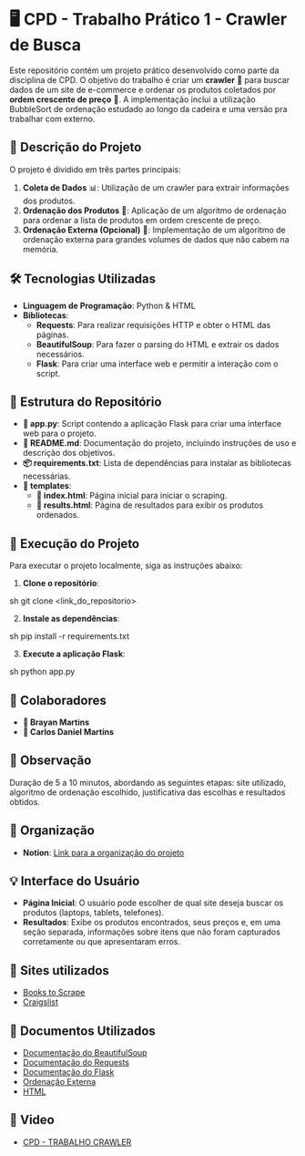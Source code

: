 # 🖥️ CPD - Trabalho Prático 1 - Crawler de Busca

Este repositório contém um projeto prático desenvolvido como parte da disciplina de CPD. O objetivo do trabalho é criar um **crawler** 📡 para buscar dados de um site de e-commerce e ordenar os produtos coletados por **ordem crescente de preço** 💸. A implementação inclui a utilização BubbleSort de ordenação estudado ao longo da cadeira e uma versão pra trabalhar com externo.

## 📌 Descrição do Projeto

O projeto é dividido em três partes principais:

1. **Coleta de Dados** 📊: Utilização de um crawler para extrair informações dos produtos.
2. **Ordenação dos Produtos** 🔄: Aplicação de um algoritmo de ordenação para ordenar a lista de produtos em ordem crescente de preço.
3. **Ordenação Externa (Opcional)** 💾: Implementação de um algoritmo de ordenação externa para grandes volumes de dados que não cabem na memória.

## 🛠️ Tecnologias Utilizadas

- **Linguagem de Programação**: Python & HTML
- **Bibliotecas**:
  - **Requests**: Para realizar requisições HTTP e obter o HTML das páginas.
  - **BeautifulSoup**: Para fazer o parsing do HTML e extrair os dados necessários.
  - **Flask**: Para criar uma interface web e permitir a interação com o script.

## 📂 Estrutura do Repositório

- **📄 app.py**: Script contendo a aplicação Flask para criar uma interface web para o projeto.
- **📑 README.md**: Documentação do projeto, incluindo instruções de uso e descrição dos objetivos.
- **📦 requirements.txt**: Lista de dependências para instalar as bibliotecas necessárias.
- **📂 templates**:
  - **📄 index.html**: Página inicial para iniciar o scraping.
  - **📄 results.html**: Página de resultados para exibir os produtos ordenados.

## 🚀 Execução do Projeto

Para executar o projeto localmente, siga as instruções abaixo:

1. **Clone o repositório**:
   
sh
   git clone <link_do_repositorio>

2. **Instale as dependências**:
   
sh
   pip install -r requirements.txt

3. **Execute a aplicação Flask**:
   
sh
   python app.py


## 👥 Colaboradores

- **👤 Brayan Martins**
- **👤 Carlos Daniel Martins**

## 📢 Observação

Duração de 5 a 10 minutos, abordando as seguintes etapas: site utilizado, algoritmo de ordenação escolhido, justificativa das escolhas e resultados obtidos.

## 📝 Organização

- **Notion**: [Link para a organização do projeto](https://www.notion.so/CPD-TRABALHO-cb9ead442bc34965897eefdf3d5bee80?pvs=4)

## 💡 Interface do Usuário

- **Página Inicial**: O usuário pode escolher de qual site deseja buscar os produtos (laptops, tablets, telefones).
- **Resultados**: Exibe os produtos encontrados, seus preços e, em uma seção separada, informações sobre itens que não foram capturados corretamente ou que apresentaram erros.

## 🔗 Sites utilizados

- [Books to Scrape](http://books.toscrape.com)
- [Craigslist](https://bn.craigslist.org/search/ata#search=1~gallery~0~0)

## 📄 Documentos Utilizados

- [Documentação do BeautifulSoup](https://www.crummy.com/software/BeautifulSoup/bs4/doc)
- [Documentação do Requests](https://requests.readthedocs.io/en/latest/)
- [Documentação do Flask](https://flask.palletsprojects.com/en/3.0.x/)
- [Ordenação Externa](https://www.geeksforgeeks.org/external-sorting/)
- [HTML](https://developer.mozilla.org/en-US/docs/Web/HTML)

## 🎥 Video

- [CPD - TRABALHO CRAWLER](https://youtu.be/I2O1biixYlI)
